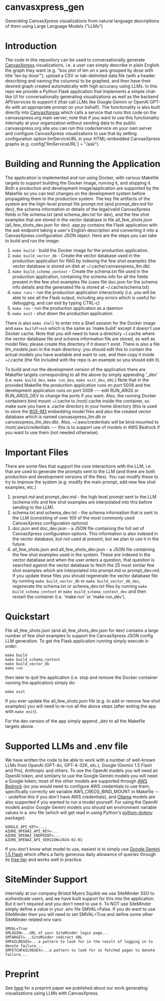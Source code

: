 # canvasxpress_gen
Generating CanvasXpress visualizations from natural language descriptions of them using Large Language Models ("LLMs")

# Introduction

The code in this repository can be used to conversationally generate [CanvasXpress](https://www.canvasxpress.org) visualizations, i.e. a user can simply describe in plain English the graph they want (e.g. "box plot of len on x axis grouped by dose with title 'len by dose'"), upload a CSV or tab-delimited data file (with a header describing and naming the columns) to be graphed, and then have their desired graph created automatically with high accuracy using LLMs. In this repo we provide a Python Flask application that implements a simple chat-like UI for conversationally generating visualizations as well as the backend API/services to support it (that call LLMs like Google Gemini or OpenAI GPT-4o with an appropriate prompt on your behalf). The functionality is also built directly into [CanvasXpress](https://www.canvasxpress.org/llm.html) which calls a service that runs this code on the canvasxpress.org main server; note that if you want to use this functionality internally at your organization without sending data to the public canvasxpress.org site you can run this code/service on your own server and configure CanvasXpress visualizations to use that by setting configuration option llmServiceURL in your HTML-embedded CanvasXpress graphs (e.g. config['llmServiceURL'] = "/ask").

# Building and Running the Application

The application is implemented and run using Docker, with various Makefile targets to support building the Docker image, running it, and stopping it. Both a production and development image/application are supported by the Makefile so you can test changes on the development system before propagating them to the production system. The key file artifacts of the system are the high-level prompt file prompt.md (and prompt_dev.md for dev), the schema information or details of the legal/valid CanvasXpress fields in file schema.txt (and schema_dev.txt for dev), and the few shot examples that are stored in the vector database in file all_few_shots.json (all_few_shots_dev.json for dev). app.py contains the Flask application with the ask endpoint taking a user's English description and converting it into a CanvasXpress configuration JSON object. Here are the steps you can take to build and run the image:

1. `make build` - build the Docker image for the production application.
2. `make build_vector_db` - Create the vector database used in the production application for RAG by indexing the few shot examples (the vector database is stored on disk at ~/.cache/canvasxpress_llm.db)
3. `make build_schema_context` - Create the schema.txt file used in the production application, containing the schema info for all the fields present in the few shot examples file (uses file doc.json for the schema info details and the generated file is stored at ~/.cache/schema.txt)
4. `make runi` - run the production application interactively (i.e. you will be able to see all the Flask output, including any errors which is useful for debugging, and can exit by typing CTRL-c)
5. `make run` - run the production application as a daemon
6. `make exit` - shut down the production application

There is also `make shell` to enter into a Shell session for the Docker image and `make buildfresh` which is the same as 'make build' except it doesn't use Docker cache. Note that you will need to have a directory ~/.cache where the vector database file and schema information file are stored, as well as model files; please create this directory if it doesn't exist. There is also a file llm_models.json in the main directory: you should edit this to contain the actual models you have available and want to use, and then copy it inside ~/.cache (the file included with the repo is an example so you should edit it).

To build and run the development version of the application there are Makefile targets corresponding to all the above by simply appending '_dev' (i.e. `make build_dev`, `make run_dev`, `make exit_dev`, etc.) Note that in the provided Makefile the production application runs on port 5008 and the development application runs on port 5009 --- edit RUN_ARGS or RUN_ARGS_DEV to change the ports if you want. Also, the running Docker containers bind mount ~/.cache to /root/.cache inside the container, so make sure you have a .cache directory in your home directory (this is used to store the [BGE-M3](https://milvus.io/docs/embed-with-bgm-m3.md) embedding model files and also the created vector database which is named canvasxpress_llm.db or canvasxpress_llm_dev.db). Also,  ~/.aws/credentials will be bind mounted to /root/.aws/credentials --- this is to support use of models in AWS Bedrock if you want to use them (not needed otherwise).

# Important Files

There are some files that support the core interactions with the LLM, i.e. that are used to generate the prompts sent to the LLM (and there are both production and development versions of the files). You can modify these to try to improve the system (e.g. modify the main prompt, add new few shot examples, etc.)

1. prompt.md and prompt_dev.md - the high level prompt sent to the LLM (schema info and few shot examples are interpolated into this before sending to the LLM).
2. schema.txt and schema_dev.txt - the schema information that is sent to the LLM (consisting of over 100 of the most commonly used CanvasXpress configuration options)
3. doc.json and doc_dev.json - a JSON file containing the full set of CanvasXpress configuration options. This information is also indexed in the vector database, but not used at present, but we plan to use it in the future.
4. all_few_shots.json and all_few_shots_dev.json - a JSON file containing the few shot examples used in the system. These are indexed in the vector database and when the user enters a question, that question is searched against the vector database to fetch the 25 most similar few shot examples which are interpolated into prompt.md or prompt_dev.md. If you update these files you should regenerate the vector database file by running `make build_vector_db` or `make build_vector_db_dev`, regenerate the schema.txt or schema_dev.txt files by running `make build_schema_context` or `make build_schema_context_dev` and then restart the container (i.e. 'make run' or 'make run_dev').

# Quickstart

File all_few_shots.json (and all_few_shots_dev.json for dev) contains a large number of few shot examples to support the CanvasXpress JSON config LLM generation. To get the Flask application running simply execute in order:

`make build`<br>
`make build_schema_context`<br>
`make build_vector_db`<br>
`make run`<br>

then later to quit the application (i.e. stop and remove the Docker container running the application) simply do:

`make exit`<br>

If you ever update the all_few_shots.json file (e.g. to add or remove few shot examples) you will need to re-run all the above steps (after exiting the app with `make exit`).

For the dev version of the app simply append _dev to all the Makefile targets above.

# Supported LLMs and .env file

We have written the code to be able to work with a number of well-known LLMs from OpenAI (GPT-4o, GPT-4-32K, etc.), Google (Gemini 1.5 Flash and Pro), Anthropic and others. To use the OpenAI models you will need an OpenAI token, and similarly to use the Google Gemini models you will need a Google token; most of the other models are supported through [AWS Bedrock](https://aws.amazon.com/bedrock/) (so you would need to configure AWS credentials to use them, specifically correctly set variable AWS_CREDS_BIND_MOUNT in Makefile --- undefine this if you don't have AWS credentials), and [Ollama](https://ollama.com/) models are also supported if you wanted to run a model yourself. For using the OpenAI models and/or Google Gemini models you should set environment variable values in a .env file (which will get read in using Python's [python-dotenv](https://pypi.org/project/python-dotenv/) package):

    GOOGLE_API_KEY=....
    AZURE_OPENAI_API_KEY=...
    AZURE_OPENAI_ENDPOINT=...
    AZURE_OPENAI_API_VERSION=2024-02-01

If you don't know what model to use, easiest is to simply use [Google Gemini 1.5 Flash](https://ai.google.dev/gemini-api) which offers a fairly generous daily allowance of queries through its [free tier](https://ai.google.dev/pricing) and works well in practice.

# SiteMinder Support

Internally at our company Bristol Myers Squibb we use SiteMinder SSO to authenticate users, and we have built support for this into the application. But it isn't required and you don't need to use it. To NOT use SiteMinder simply define a value in your .env file SMVAL=False. If you do want to use SiteMinder then you will need to set SMVAL=True and define some other SiteMinder related env vars:

    SMVAL=True
    SMLOGIN=...URL of your SiteMinder login page...
    SMTARGET=...SiteMinder redirect URL
    SMFAILREGEX=...a pattern to look for in the result of logging in to denote failure...
    SMFETCHFAILREGEX=...a pattern to look for in fetched pages to denote failure...

# Preprint

See [here](https://osf.io/preprints/osf/kf2xp) for a preprint paper we published about our work generating visualizations using LLMs with CanvasXpress.
